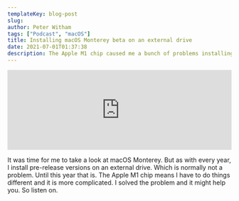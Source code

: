 ```yaml
---
templateKey: blog-post
slug:
author: Peter Witham
tags: ["Podcast", "macOS"]
title: Installing macOS Monterey beta on an external drive
date: 2021-07-01T01:37:38
description: The Apple M1 chip caused me a bunch of problems installing the OS to an external drive.
---
```


<iframe width="100%" height="180" frameborder="no" scrolling="no" seamless src="https://share.transistor.fm/e/24058de4/dark"></iframe>

It was time for me to take a look at macOS Monterey. But as with every year, I install pre-release versions on an external drive. Which is normally not a problem. Until this year that is. The Apple M1 chip means I have to do things different and it is more complicated. I solved the problem and it might help you. So listen on.
